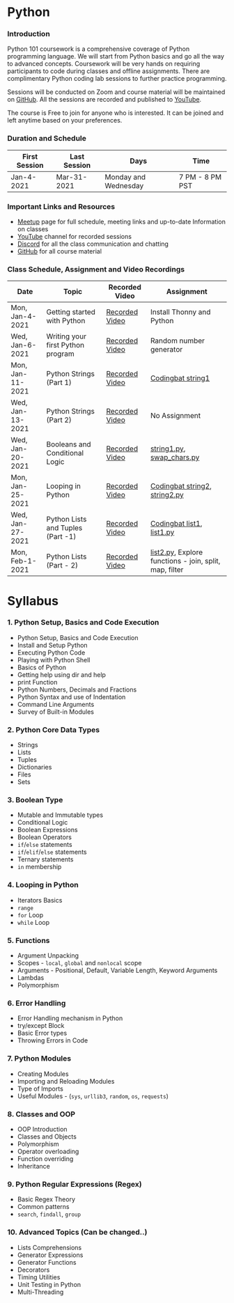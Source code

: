 # Python

### Introduction

Python 101 coursework is a comprehensive coverage of Python programming language. We will start from Python basics and go all the way to advanced concepts. Coursework will be very hands on requiring participants to code during classes and offline assignments. There are complimentary Python coding lab sessions to further practice programming.

Sessions will be conducted on Zoom and course material will be maintained on [GitHub](https://github.com/letsbrewcode/python). All the sessions are recorded and published to [YouTube](https://www.youtube.com/channel/UCqEV2GnQHvwuvdYVf7iL1Nw).

The course is Free to join for anyone who is interested. It can be joined and left anytime based on your preferences.

### Duration and Schedule
| First Session | Last Session | Days | Time |
| ------ | ------ | ------ | ------ | 
| Jan-4-2021 | Mar-31-2021 | Monday and Wednesday | 7 PM - 8 PM PST |

### Important Links and Resources
  - [Meetup](https://www.meetup.com/letsbrewcode/) page for full schedule, meeting links and up-to-date Information on classes
  - [YouTube](https://www.youtube.com/channel/UCqEV2GnQHvwuvdYVf7iL1Nw) channel for recorded sessions
  - [Discord](https://discord.gg/AmvSsdWqnu) for all the class communication and chatting
  - [GitHub](https://github.com/letsbrewcode/python) for all course material

### Class Schedule, Assignment and Video Recordings
| Date | Topic | Recorded Video | Assignment |
| ------ | ------ | ------ | ------ | 
| Mon, Jan-4-2021 | Getting started with Python | [Recorded Video](https://youtu.be/C9_ME3i1WtY) | Install Thonny and Python |
| Wed, Jan-6-2021 | Writing your first Python program | [Recorded Video](https://youtu.be/1NTbAYtGnAA) | Random number generator |
| Mon, Jan-11-2021 | Python Strings (Part 1) | [Recorded Video](https://youtu.be/OZoUsCL4SBs) | [Codingbat string1](https://codingbat.com/java/String-1) |
| Wed, Jan-13-2021 | Python Strings (Part 2) |  [Recorded Video](https://youtu.be/hQ00N1U3xZ0) | No Assignment |
| Wed, Jan-20-2021 | Booleans and Conditional Logic | [Recorded Video](https://youtu.be/oMe8ivlZluU) | [string1.py](https://github.com/letsbrewcode/python/blob/master/strings/string1.py), [swap_chars.py](https://github.com/letsbrewcode/python/blob/master/strings/swap_chars.py) |
| Mon, Jan-25-2021 | Looping in Python | [Recorded Video](https://youtu.be/TIlB5np29jw) | [Codingbat string2](https://codingbat.com/java/String-2), [string2.py](https://github.com/letsbrewcode/python/blob/master/strings/string2.py) |
|Wed, Jan-27-2021|Python Lists and Tuples (Part -1)|[Recorded Video](https://youtu.be/yO7K1fKEjdA)|[Codingbat list1](https://codingbat.com/python/List-1), [list1.py](https://github.com/letsbrewcode/python/blob/master/lists/list1.py)|
| Mon, Feb-1-2021 | Python Lists (Part - 2) | [Recorded Video](https://youtu.be/PtezijhM90E) | [list2.py](https://github.com/letsbrewcode/python/blob/master/lists/list2.py), Explore functions - join, split, map, filter |

# Syllabus
### 1. Python Setup, Basics and Code Execution
 - Python Setup, Basics and Code Execution
 - Install and Setup Python
 - Executing Python Code
 - Playing with Python Shell
 - Basics of Python
 - Getting help using dir and help
 - print Function
 - Python Numbers, Decimals and Fractions
 - Python Syntax and use of Indentation
 - Command Line Arguments
 - Survey of Built-in Modules
### 2. Python Core Data Types
 - Strings
 - Lists
 - Tuples
 - Dictionaries
 - Files
 - Sets
### 3. Boolean Type
 - Mutable and Immutable types
 - Conditional Logic
 - Boolean Expressions
 - Boolean Operators
 - `if`/`else` statements
 - `if`/`elif`/`else` statements
 - Ternary statements
 - `in` membership
### 4. Looping in Python
 - Iterators Basics
 - `range`
 - `for` Loop
 - `while` Loop
### 5. Functions
 - Argument Unpacking
 - Scopes - `local`, `global` and `nonlocal` scope
 - Arguments - Positional, Default, Variable Length, Keyword Arguments
 - Lambdas
 - Polymorphism
### 6. Error Handling
 - Error Handling mechanism in Python
 - try/except Block
 - Basic Error types
 - Throwing Errors in Code
### 7. Python Modules
 - Creating Modules
 - Importing and Reloading Modules
 - Type of Imports
 - Useful Modules - (`sys`, `urllib3`, `random`, `os`, `requests`)
### 8. Classes and OOP
 - OOP Introduction
 - Classes and Objects
 - Polymorphism
 - Operator overloading
 - Function overriding
 - Inheritance
### 9. Python Regular Expressions (Regex)
 - Basic Regex Theory
 - Common patterns
 - `search`, `findall`, `group`
### 10. Advanced Topics (Can be changed..)
 - Lists Comprehensions
 - Generator Expressions
 - Generator Functions
 - Decorators
 - Timing Utilities
 - Unit Testing in Python
 - Multi-Threading
